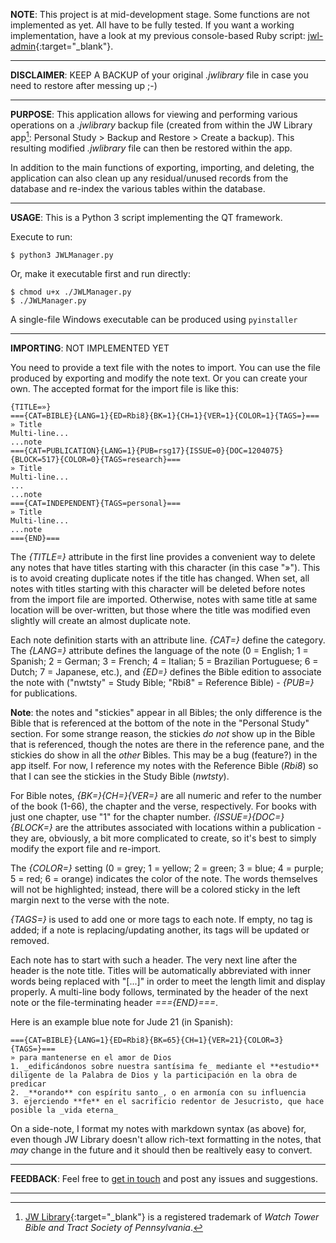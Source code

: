 **NOTE**: This project is at mid-development stage. Some functions are not implemented as yet. All have to be fully tested. If you want a working implementation, have a look at my previous console-based Ruby script: [jwl-admin](https://gitlab.com/erykj/jwl-admin){:target="_blank"}.

____

**DISCLAIMER**: KEEP A BACKUP of your original *.jwlibrary* file in case you need to restore after messing up ;-)

____
**PURPOSE**: This application allows for viewing and performing various operations on a *.jwlibrary* backup file (created from within the JW Library app[^1]: Personal Study > Backup and Restore > Create a backup). This resulting modified *.jwlibrary* file can then be restored within the app.

In addition to the main functions of exporting, importing, and deleting, the application can also clean up any residual/unused records from the database and re-index the various tables within the database.
____
**USAGE**: This is a Python 3 script implementing the QT framework.

Execute to run:

```
$ python3 JWLManager.py
```
Or, make it executable first and run directly:
```
$ chmod u+x ./JWLManager.py
$ ./JWLManager.py
```
A single-file Windows executable can be produced using `pyinstaller`

____
**IMPORTING**: NOT IMPLEMENTED YET

You need to provide a text file with the notes to import. You can use the file produced by exporting and modify the note text. Or you can create your own. The accepted format for the import file is like this:

```
{TITLE=»}
==={CAT=BIBLE}{LANG=1}{ED=Rbi8}{BK=1}{CH=1}{VER=1}{COLOR=1}{TAGS=}===
» Title
Multi-line...
...note
==={CAT=PUBLICATION}{LANG=1}{PUB=rsg17}{ISSUE=0}{DOC=1204075}{BLOCK=517}{COLOR=0}{TAGS=research}===
» Title
Multi-line...
...
...note
==={CAT=INDEPENDENT}{TAGS=personal}===
» Title
Multi-line...
...note
==={END}===
```
The *{TITLE=}* attribute in the first line provides a convenient way to delete any notes that have titles starting with this character (in this case "»"). This is to avoid creating duplicate notes if the title has changed. When set, all notes with titles starting with this character will be deleted before notes from the import file are imported. Otherwise, notes with same title at same location will be over-written, but those where the title was modified even slightly will create an almost duplicate note.

Each note definition starts with an attribute line. *{CAT=}* define the category. The *{LANG=}* attribute defines the language of the note (0 = English; 1 = Spanish; 2 = German; 3 = French; 4 = Italian; 5 = Brazilian Portuguese; 6 = Dutch; 7 = Japanese, etc.),  and *{ED=}* defines the Bible edition to associate the note with ("nwtsty" = Study Bible; "Rbi8" = Reference Bible) - *{PUB=}* for publications.

**Note**: the notes and "stickies" appear in all Bibles; the only difference is the Bible that is referenced at the bottom of the note in the "Personal Study" section. For some strange reason, the stickies *do not* show up in the Bible that is referenced, though the notes are there in the reference pane, and the stickies do show in all the *other* Bibles. This may be a bug (feature?) in the app itself. For now, I reference my notes with the Reference Bible (*Rbi8*) so that I can see the stickies in the Study Bible (*nwtsty*).

For Bible notes, *{BK=}{CH=}{VER=}* are all numeric and refer to the number of the book (1-66), the chapter and the verse, respectively. For books with just one chapter, use "1" for the chapter number. *{ISSUE=}{DOC=}{BLOCK=}* are the attributes associated with locations within a publication - they are, obviously, a bit more complicated to create, so it's best to simply modify the export file and re-import.

The *{COLOR=}* setting (0 = grey; 1 = yellow; 2 = green; 3 = blue; 4 = purple; 5 = red; 6 = orange) indicates the color of the note. The words themselves will not be highlighted; instead, there will be a colored sticky in the left margin next to the verse with the note.

*{TAGS=}* is used to add one or more tags to each note. If empty, no tag is added; if a note is replacing/updating another, its tags will be updated or removed.

Each note has to start with such a header. The very next line after the header is the note title. Titles will be automatically abbreviated with inner words being replaced with "\[...]" in order to meet the length limit and display properly. A multi-line body follows, terminated by the header of the next note or the file-terminating header *\=\=={END}===*.

Here is an example blue note for Jude 21 (in  Spanish):

```
==={CAT=BIBLE}{LANG=1}{ED=Rbi8}{BK=65}{CH=1}{VER=21}{COLOR=3}{TAGS=}===
» para mantenerse en el amor de Dios
1. _edificándonos sobre nuestra santísima fe_ mediante el **estudio** diligente de la Palabra de Dios y la participación en la obra de predicar
2. _**orando** con espíritu santo_, o en armonía con su influencia
3. ejerciendo **fe** en el sacrificio redentor de Jesucristo, que hace posible la _vida eterna_
```
On a side-note, I format my notes with markdown syntax (as above) for, even though JW Library doesn't allow rich-text formatting in the notes, that *may* change in the future and it should then be realtively easy to convert.

____
**FEEDBACK**: Feel free to [get in touch](https://gitlab.com/erykj/jwlmanager/-/issues) and post any issues and suggestions.

____
[^1]: [JW Library](https://www.jw.org/en/online-help/jw-library/){:target="_blank"} is a registered trademark of *Watch Tower Bible and Tract Society of Pennsylvania*.

